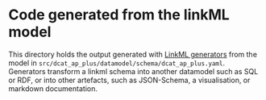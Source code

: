 # Code generated from the linkML model

This directory holds the output generated with [LinkML generators](https://linkml.io/linkml/generators/index.html)
from the model in `src/dcat_ap_plus/datamodel/schema/dcat_ap_plus.yaml`.
Generators transform a linkml schema into another datamodel such as SQL or RDF, or into other artefacts,
such as JSON-Schema, a visualisation, or markdown documentation.
